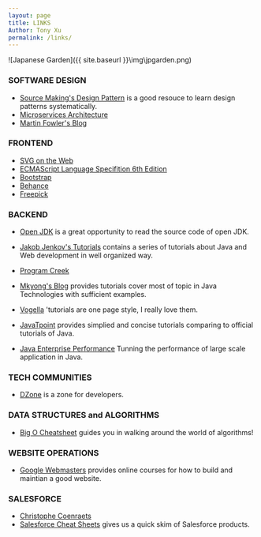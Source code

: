 ```yaml
---
layout: page
title: LINKS
Author: Tony Xu
permalink: /links/
---
```

![Japanese Garden]({{ site.baseurl }}\img\jpgarden.png)

### SOFTWARE DESIGN

- [Source Making\'s Design Pattern](https://sourcemaking.com/design_patterns)
is a good resouce to learn design patterns systematically.
- [Microservices Architecture](http://microservices.io/index.html)
- [Martin Fowler\'s Blog](http://martinfowler.com/design.html)

### FRONTEND

- [SVG on the Web](https://svgontheweb.com/)
- [ECMAScript Language Specifition 6th Edition](http://www.ecma-international.org/ecma-262/6.0/)
- [Bootstrap](http://getbootstrap.com/)
- [Behance](https://www.behance.net/)
- [Freepick](http://www.freepik.com/)

### BACKEND
- [Open JDK](http://grepcode.com/project/repository.grepcode.com/java/root/jdk/openjdk/)
is a great opportunity to read the source code of open JDK.

- [Jakob Jenkov\'s Tutorials](http://tutorials.jenkov.com/)
contains a series of tutorials about Java and Web development in well
organized way.

- [Program Creek](http://www.programcreek.com/)

- [Mkyong\'s Blog](https://www.mkyong.com/)
provides tutorials cover most of topic in Java Technologies with sufficient examples.

- [Vogella](http://www.vogella.com/tutorials/)
\'tutorials are one page style, I really love them.

- [JavaTpoint](http://www.javatpoint.com/)
provides simplied and concise tutorials comparing to official tutorials of Java.

- [Java Enterprise Performance](https://www.dynatrace.com/resources/ebooks/javabook/) Tunning the performance of large scale application in Java.

### TECH COMMUNITIES

- [DZone](https://dzone.com/)
is a zone for developers.

### DATA STRUCTURES and ALGORITHMS

- [Big O Cheatsheet](http://www.bigocheatsheet.com/)
guides you in walking around the world of algorithms!

### WEBSITE OPERATIONS

- [Google Webmasters](https://www.google.com/webmasters/)
provides online courses for how to build and maintian a good website.

### SALESFORCE

- [Christophe Coenraets](http://coenraets.org/blog/)
- [Salesforce Cheat Sheets](https://developer.salesforce.com/page/Cheat_Sheets)
gives us a quick skim of Salesforce products.
